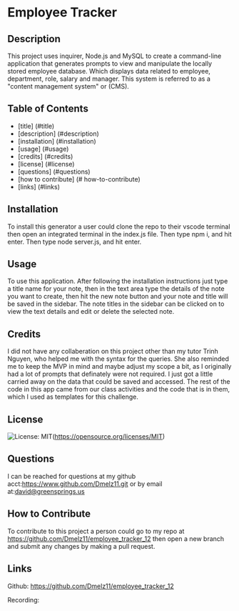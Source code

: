 # Employee Tracker

## Description
This project uses inquirer, Node.js and MySQL to create a command-line application that generates prompts to view and manipulate the locally stored employee database. Which displays data related to employee, department, role, salary and manager.
This system is referred to as a "content management system" or
(CMS).

## Table of Contents

- [title] (#title)
- [description] (#description)
- [installation] (#installation)
- [usage] (#usage)
- [credits] (#credits)
- [license] (#license)
- [questions] (#questions)
- [how to contribute] (# how-to-contribute)
- [links] (#links)

## Installation
To install this generator a user could clone the repo to their vscode terminal then open an integrated terminal in the index.js file. Then type npm i, and hit enter. Then type node server.js, and hit enter.

## Usage
To use this application. After following the installation instructions just type a title name
for your note, then in the text area type the details of the note you want to create, then hit the
new note button and your note and title will be saved in the sidebar. The note titles in the sidebar can be 
clicked on to view the text details and edit or delete the selected note.

## Credits
I did not have any collaberation on this project other than my tutor Trinh Nguyen, who helped me with the syntax for the queries. She also reminded me to keep the MVP in mind and maybe adjust my scope a bit, as I originally had a lot of prompts that definately were not required. I just got a little carried away on the data that could be saved and accessed. The rest of the code in this app came from our class activities and the code that is in them, which I used as templates for this challenge. 

## License

![License: MIT](https://img.shields.io/badge/License-MIT-yellow.svg)(https://opensource.org/licenses/MIT)

## Questions
I can be reached for questions at my github acct:https://www.github.com/Dmelz11.git or 
by email at:david@greensprings.us

## How to Contribute
To contribute to this project a person could go to my repo at 
https://github.com/Dmelz11/employee_tracker_12 then open a new branch 
and submit any changes by making a pull request.

## Links

Github: https://github.com/Dmelz11/employee_tracker_12

Recording:
